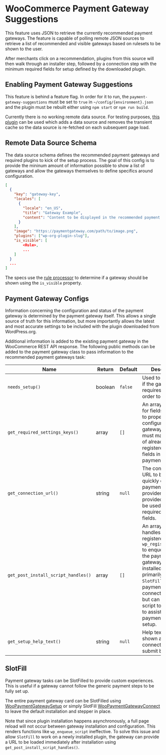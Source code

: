 # WooCommerce Payment Gateway Suggestions

This feature uses JSON to retrieve the currently recommended payment gateways. The feature is capable of polling remote JSON sources to retrieve a list of recommended and visible gateways based on rulesets to be shown to the user.

After merchants click on a recommendation, plugins from this source will then walk through an installer step, followed by a connection step with the minimum required fields for setup defined by the downloaded plugin.

## Enabling Payment Gateway Suggestions

This feature is behind a feature flag. In order for it to run, the `payment-gateway-suggestions` must be set to `true` in `~/config/{environment}.json` and the plugin must be rebuilt either using `npm start` or `npm run build`.

Currently there is no working remote data source. For testing purposes, [this plugin](https://github.com/joshuatf/woocommerce-admin-remote-tester) can be used which adds a data source and removes the transient cache so the data source is re-fetched on each subsequent page load.

## Remote Data Source Schema

The data source schema defines the recommended payment gateways and required plugins to kick of the setup process. The goal of this config is to provide the mininum amount of information possible to show a list of gateways and allow the gateways themselves to define specifics around configuration.

```json
[
  {
    "key": "gateway-key",
    "locales": [
      {
        "locale": "en_US",
        "title": "Gateway Example",
        "content": "Content to be displayed in the recommended payment gateway list."
      }
    ],
    "image": "https://paymentgateway.com/path/to/image.png",
    "plugins": ["wp-org-plugin-slug"],
	"is_visible": [
		<Rule>,
		...
	]
  }
  ...
]
```

The specs use the [rule processor](https://github.com/woocommerce/woocommerce-admin/blob/main/src/RemoteInboxNotifications/README.md#rule) to determine if a gateway should be shown using the `is_visible` property.

## Payment Gateway Configs

Information concerning the configuration and status of the payment gateway is determined by the payment gateway itself. This allows a single source of truth for this information, but more importantly allows the latest and most accurate settings to be included with the plugin downloaded from WordPress.org.

Additional information is added to the existing payment gateway in the WooCommerce REST API response. The following public methods can be added to the payment gateway class to pass information to the recommended payment gateways task:

Name | Return | Default | Description
--- | --- | --- | ---
`needs_setup()` | boolean | `false` | Used to determine if the gateway still requires setup in order to be used.
`get_required_settings_keys()` | array | `[]` | An array of keys for fields required to properly configure the gateway.  The keys must match those of already registered form fields in the payment gateway.
`get_connection_url()` | string | `null` | The connection URL to be used to quickly connect a payment gateway provider. If provided, this will be used in place of required setting fields. 
`get_post_install_script_handles()` | array | `[]` | An array of script handles previously registered with `wp_register_script` to enqueue after the payment gateway has been installed.  This is primarily used to `SlotFill` the payment connection step, but can allow any script to be added to assist in payment gateway setup.
`get_setup_help_text()` | string | `null` | Help text to be shown above the connection step's submit button.

## SlotFill

Payment gateway tasks can be SlotFilled to provide custom experiences. This is useful if a gateway cannot follow the generic payment steps to be fully set up.

The entire payment gateway card can be SlotFilled using [WooPaymentGatewaySetup](https://github.com/woocommerce/woocommerce-admin/tree/main/packages/tasks/src/WooPaymentGatewaySetup) or simply SlotFill [WooPaymentGatewayConnect](https://github.com/woocommerce/woocommerce-admin/tree/main/packages/tasks/src/WooPaymentGatewayConnect) to leave the default installation and stepper in place.

Note that since plugin installation happens asynchronously, a full page reload will not occur between gateway installation and configuration.  This renders functions like `wp_enqueue_script` ineffective.  To solve this issue and allow `SlotFill` to work on a newly installed plugin, the gateway can provide a URL to be loaded immediately after installation using `get_post_install_script_handles()`.
